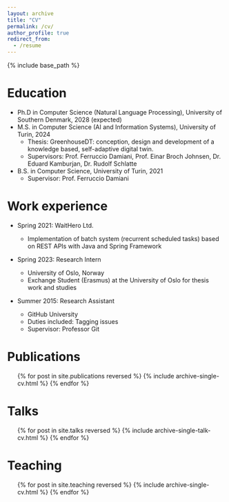 ```yaml
---
layout: archive
title: "CV"
permalink: /cv/
author_profile: true
redirect_from:
  - /resume
---
```


{% include base_path %}

Education
======
* Ph.D in Computer Science (Natural Language Processing), University of Southern Denmark, 2028 (expected)
* M.S. in Computer Science (AI and Information Systems), University of Turin, 2024
  * Thesis: GreenhouseDT: conception, design and development of a knowledge based, self-adaptive digital twin.
  * Supervisors: Prof. Ferruccio Damiani, Prof. Einar Broch Johnsen, Dr. Eduard Kamburjan, Dr. Rudolf Schlatte
* B.S. in Computer Science, University of Turin, 2021
  * Supervisor: Prof. Ferruccio Damiani

Work experience
======
* Spring 2021: WaitHero Ltd.
  * Implementation of batch system (recurrent scheduled tasks) based on REST APIs with Java and Spring Framework

* Spring 2023: Research Intern
  * University of Oslo, Norway
  * Exchange Student (Erasmus) at the University of Oslo for thesis work and studies

* Summer 2015: Research Assistant
  * GitHub University
  * Duties included: Tagging issues
  * Supervisor: Professor Git
  
<!-- Skills
======
* Skill 1
* Skill 2
  * Sub-skill 2.1
  * Sub-skill 2.2
  * Sub-skill 2.3
* Skill 3 -->

Publications
======
  <ul>{% for post in site.publications reversed %}
    {% include archive-single-cv.html %}
  {% endfor %}</ul>
  
Talks
======
  <ul>{% for post in site.talks reversed %}
    {% include archive-single-talk-cv.html  %}
  {% endfor %}</ul>
  
Teaching
======
  <ul>{% for post in site.teaching reversed %}
    {% include archive-single-cv.html %}
  {% endfor %}</ul>
  
<!-- Service and leadership
======
* Currently signed in to 43 different slack teams -->
